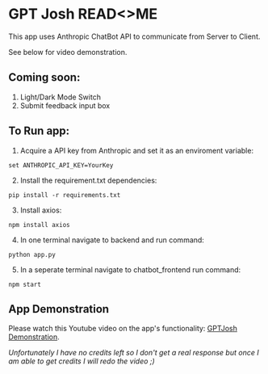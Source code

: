 # GPT Josh READ<>ME

This app uses Anthropic ChatBot API to communicate from Server to Client.

See below for video demonstration.

## Coming soon:

1. Light/Dark Mode Switch
2. Submit feedback input box

## To Run app:

1. Acquire a API key from Anthropic and set it as an enviroment variable:
```
set ANTHROPIC_API_KEY=YourKey
```

2. Install the requirement.txt dependencies:
```
pip install -r requirements.txt
```

3. Install axios:
```
npm install axios
```

4. In one terminal navigate to backend and run command:
```
python app.py
```

5. In a seperate terminal navigate to chatbot_frontend run command:
```
npm start
```

## App Demonstration
Please watch this Youtube video on the app's functionality: [GPTJosh Demonstration](https://youtu.be/TGF22gCyx6I). <br>

_Unfortunately I have no credits left so I don't get a real response but once I am able to get credits I will redo the video ;)_


